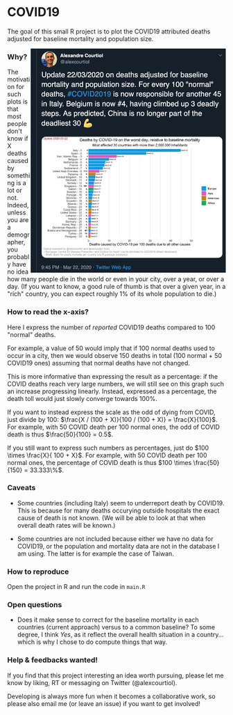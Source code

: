 
# COVID19

<!-- badges: start -->
<!-- badges: end -->

The goal of this small R project is to plot the COVID19 attributed deaths adjusted for baseline mortality and population size.

<a href=https://twitter.com/alexcourtiol>
<img src="image/twitter_snap.png" alt="From twitter" align="right" width="450">
</a>

### Why?

The motivation for such plots is that most people don't know if X deaths caused by something is a lot or not. Indeed, unless you are a demographer, you probably have no idea how many people die in the world or even in your city, over a year, or over a day. (If you want to know, a good rule of thumb is that over a given year, in a "rich" country, you can expect roughly 1% of its whole population to die.)

### How to read the x-axis?

Here I express the number of _reported_ COVID19 deaths compared to 100 "normal" deaths.

For example, a value of 50 would imply that if 100 normal deaths used to occur in a city, then we would observe 150 deaths in total (100 normal + 50 COVID19 ones) assuming that normal deaths have not changed.

This is more informative than expressing the result as a percentage: if the COVID deaths reach very large numbers, we will still see on this graph such an increase progressing linearly. Instead, expressed as a percentage, the death toll would just slowly converge towards 100%.

If you want to instead express the scale as the odd of dying from COVID, just divide by 100: $\frac{X / (100 + X)}{100 / (100 + X)} = \frac{X}{100}$.  For example, with 50 COVID death per 100 normal ones,
the odd of COVID death is thus $\frac{50}{100} = 0.5$.

If you still want to express such numbers as percentages, just do $100 \times \frac{X}{ 100 + X}$. For example, with 50 COVID death per 100 normal ones,
the percentage of COVID death is thus $100 \times \frac{50}{150} = 33.333\%$.

### Caveats

- Some countries (including Italy) seem to underreport death by COVID19. This is because for many deaths occurying outside hospitals the exact cause of death is not known. (We will be able to look at that when overall death rates will be known.)

- Some countries are not included because either we have no data for COVID19, or the population and mortality data are not in the database I am using. The latter is for example the case of Taiwan.

### How to reproduce

Open the project in R and run the code in `main.R`

### Open questions

- Does it make sense to correct for the baseline mortality in each countries (current approach) versus to a common baseline? To some degree, I think _Yes_, as it reflect the overall health situation in a country... which is why I chose to do compute things that way.

### Help & feedbacks wanted!

If you find that this project interesting an idea worth pursuing, please let me know by liking, RT or messaging on Twitter (@alexcourtiol).

Developing is always more fun when it becomes a collaborative work, so please also email me (or leave an issue) if you want to get involved!



